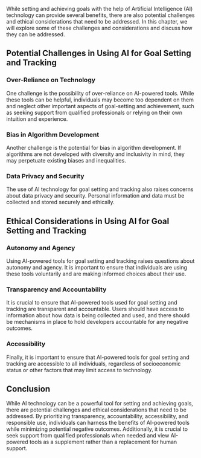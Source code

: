 

While setting and achieving goals with the help of Artificial Intelligence (AI) technology can provide several benefits, there are also potential challenges and ethical considerations that need to be addressed. In this chapter, we will explore some of these challenges and considerations and discuss how they can be addressed.

Potential Challenges in Using AI for Goal Setting and Tracking
--------------------------------------------------------------

### Over-Reliance on Technology

One challenge is the possibility of over-reliance on AI-powered tools. While these tools can be helpful, individuals may become too dependent on them and neglect other important aspects of goal-setting and achievement, such as seeking support from qualified professionals or relying on their own intuition and experience.

### Bias in Algorithm Development

Another challenge is the potential for bias in algorithm development. If algorithms are not developed with diversity and inclusivity in mind, they may perpetuate existing biases and inequalities.

### Data Privacy and Security

The use of AI technology for goal setting and tracking also raises concerns about data privacy and security. Personal information and data must be collected and stored securely and ethically.

Ethical Considerations in Using AI for Goal Setting and Tracking
----------------------------------------------------------------

### Autonomy and Agency

Using AI-powered tools for goal setting and tracking raises questions about autonomy and agency. It is important to ensure that individuals are using these tools voluntarily and are making informed choices about their use.

### Transparency and Accountability

It is crucial to ensure that AI-powered tools used for goal setting and tracking are transparent and accountable. Users should have access to information about how data is being collected and used, and there should be mechanisms in place to hold developers accountable for any negative outcomes.

### Accessibility

Finally, it is important to ensure that AI-powered tools for goal setting and tracking are accessible to all individuals, regardless of socioeconomic status or other factors that may limit access to technology.

Conclusion
----------

While AI technology can be a powerful tool for setting and achieving goals, there are potential challenges and ethical considerations that need to be addressed. By prioritizing transparency, accountability, accessibility, and responsible use, individuals can harness the benefits of AI-powered tools while minimizing potential negative outcomes. Additionally, it is crucial to seek support from qualified professionals when needed and view AI-powered tools as a supplement rather than a replacement for human support.
